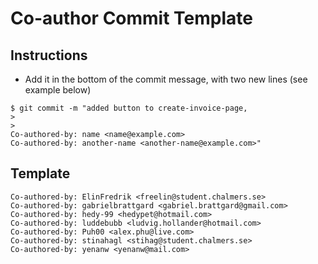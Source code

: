 # Co-author Commit Template

## Instructions

- Add it in the bottom of the commit message, with two new lines (see example below)

```
$ git commit -m "added button to create-invoice-page,
>
>
Co-authored-by: name <name@example.com>
Co-authored-by: another-name <another-name@example.com>"
```

## Template

```
Co-authored-by: ElinFredrik <freelin@student.chalmers.se>
Co-authored-by: ​gabrielbrattgard <​gabriel.brattgard@gmail.com​>
Co-authored-by: ​hedy-99 <hedypet@hotmail.com​>
Co-authored-by: luddebubb <ludvig.hollander@hotmail.com>
Co-authored-by: Puh00 <alex.phu@live.com>
Co-authored-by: stinahagl <stihag@student.chalmers.se>
Co-authored-by: ​yenanw <​yenanw@mail.com​>
```
